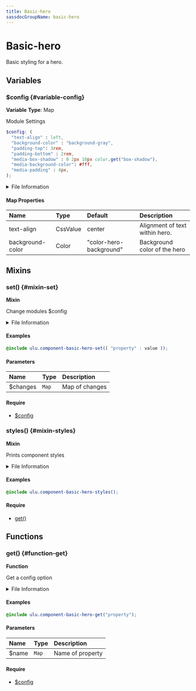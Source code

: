 ```yaml
---
title: Basic-hero
sassdocGroupName: basic-hero
---
```



# Basic-hero

<div class="type-large">

Basic styling for a hero.

</div>



## Variables




<div class="sassdoc-item-header">

###  $config {#variable-config}

  <div class="sassdoc-item-header__labels">
    <span class="tag tag--primary"><strong>Variable</strong></span> <span class="tag"><strong>Type</strong>: Map</span>
  </div>

</div>

  

Module Settings
    
    

``` scss
$config: (
  "text-align" : left,
  "background-color" : "background-gray",
  "padding-top": 3rem,
  "padding-bottom" : 2rem,
  "media-box-shadow" : 0 2px 10px color.get("box-shadow"),
  "media-background-color": #fff,
  "media-padding" : 4px,
);
```
  


<details>
  <summary>File Information</summary>
  
- **File:** _basic-hero.scss
- **Group:** basic-hero
- **Type:** variable
- **Lines (comments):** 16-19
- **Lines (code):** 21-29

</details>

    

#### Map Properties


|Name|Type|Default|Description|
|:--|:--|:--|:--|
|text-align|CssValue|center|Alignment of text within hero.|
|background-color|Color|"color-hero-background"|Background color of the hero|

    
  

## Mixins




<div class="sassdoc-item-header">

###  set() {#mixin-set}

  <div class="sassdoc-item-header__labels">
    <span class="tag tag--primary"><strong>Mixin</strong></span>
  </div>

</div>

  

Change modules $config
    
    


<details>
  <summary>File Information</summary>
  
- **File:** _basic-hero.scss
- **Group:** basic-hero
- **Type:** mixin
- **Lines (comments):** 31-34
- **Lines (code):** 36-38

</details>

    

#### Examples

      


``` scss
@include ulu.component-basic-hero-set(( "property" : value ));
```
  



      

#### Parameters


|Name|Type|Description|
|:--|:--|:--|
|$changes|`Map`|Map of changes|

    

#### Require

- [$config](/sass/components/accordion/#variable-config)
  


<div class="sassdoc-item-header">

###  styles() {#mixin-styles}

  <div class="sassdoc-item-header__labels">
    <span class="tag tag--primary"><strong>Mixin</strong></span>
  </div>

</div>

  

Prints component styles
    
    


<details>
  <summary>File Information</summary>
  
- **File:** _basic-hero.scss
- **Group:** basic-hero
- **Type:** mixin
- **Lines (comments):** 49-51
- **Lines (code):** 53-100

</details>

    

#### Examples

      


``` scss
@include ulu.component-basic-hero-styles();
```
  



      

#### Require

- [get()](/sass/components/accordion/#function-get)
  
  

## Functions




<div class="sassdoc-item-header">

###  get() {#function-get}

  <div class="sassdoc-item-header__labels">
    <span class="tag tag--primary"><strong>Function</strong></span>
  </div>

</div>

  

Get a config option
    
    


<details>
  <summary>File Information</summary>
  
- **File:** _basic-hero.scss
- **Group:** basic-hero
- **Type:** function
- **Lines (comments):** 40-43
- **Lines (code):** 45-47

</details>

    

#### Examples

      


``` scss
@include ulu.component-basic-hero-get("property");
```
  



      

#### Parameters


|Name|Type|Description|
|:--|:--|:--|
|$name|`Map`|Name of property|

    

#### Require

- [$config](/sass/components/accordion/#variable-config)
  
  
  